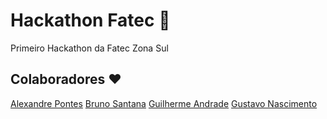 # Hackathon Fatec :rocket:
Primeiro Hackathon da Fatec Zona Sul


## Colaboradores ❤️

[Alexandre Pontes]()
[Bruno Santana]()
[Guilherme Andrade]()
[Gustavo Nascimento]()
